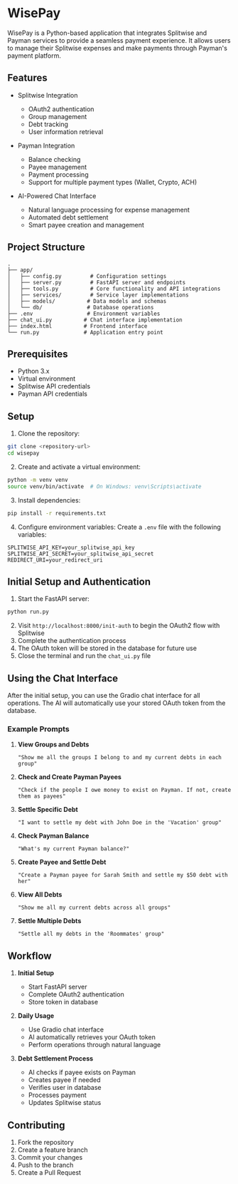 # WisePay

WisePay is a Python-based application that integrates Splitwise and Payman services to provide a seamless payment experience. It allows users to manage their Splitwise expenses and make payments through Payman's payment platform.

## Features

- Splitwise Integration

  - OAuth2 authentication
  - Group management
  - Debt tracking
  - User information retrieval

- Payman Integration

  - Balance checking
  - Payee management
  - Payment processing
  - Support for multiple payment types (Wallet, Crypto, ACH)

- AI-Powered Chat Interface
  - Natural language processing for expense management
  - Automated debt settlement
  - Smart payee creation and management

## Project Structure

```
.
├── app/
│   ├── config.py         # Configuration settings
│   ├── server.py         # FastAPI server and endpoints
│   ├── tools.py          # Core functionality and API integrations
│   ├── services/         # Service layer implementations
│   ├── models/          # Data models and schemas
│   └── db/              # Database operations
├── .env                 # Environment variables
├── chat_ui.py          # Chat interface implementation
├── index.html          # Frontend interface
└── run.py              # Application entry point
```

## Prerequisites

- Python 3.x
- Virtual environment
- Splitwise API credentials
- Payman API credentials

## Setup

1. Clone the repository:

```bash
git clone <repository-url>
cd wisepay
```

2. Create and activate a virtual environment:

```bash
python -m venv venv
source venv/bin/activate  # On Windows: venv\Scripts\activate
```

3. Install dependencies:

```bash
pip install -r requirements.txt
```

4. Configure environment variables:
   Create a `.env` file with the following variables:

```
SPLITWISE_API_KEY=your_splitwise_api_key
SPLITWISE_API_SECRET=your_splitwise_api_secret
REDIRECT_URI=your_redirect_uri
```

## Initial Setup and Authentication

1. Start the FastAPI server:

```bash
python run.py
```

2. Visit `http://localhost:8000/init-auth` to begin the OAuth2 flow with Splitwise
3. Complete the authentication process
4. The OAuth token will be stored in the database for future use
5. Close the terminal and run the `chat_ui.py` file

## Using the Chat Interface

After the initial setup, you can use the Gradio chat interface for all operations. The AI will automatically use your stored OAuth token from the database.

### Example Prompts

1. **View Groups and Debts**

   ```
   "Show me all the groups I belong to and my current debts in each group"
   ```

2. **Check and Create Payman Payees**

   ```
   "Check if the people I owe money to exist on Payman. If not, create them as payees"
   ```

3. **Settle Specific Debt**

   ```
   "I want to settle my debt with John Doe in the 'Vacation' group"
   ```

4. **Check Payman Balance**

   ```
   "What's my current Payman balance?"
   ```

5. **Create Payee and Settle Debt**

   ```
   "Create a Payman payee for Sarah Smith and settle my $50 debt with her"
   ```

6. **View All Debts**

   ```
   "Show me all my current debts across all groups"
   ```

7. **Settle Multiple Debts**
   ```
   "Settle all my debts in the 'Roommates' group"
   ```

## Workflow

1. **Initial Setup**

   - Start FastAPI server
   - Complete OAuth2 authentication
   - Store token in database

2. **Daily Usage**

   - Use Gradio chat interface
   - AI automatically retrieves your OAuth token
   - Perform operations through natural language

3. **Debt Settlement Process**
   - AI checks if payee exists on Payman
   - Creates payee if needed
   - Verifies user in database
   - Processes payment
   - Updates Splitwise status

## Contributing

1. Fork the repository
2. Create a feature branch
3. Commit your changes
4. Push to the branch
5. Create a Pull Request
